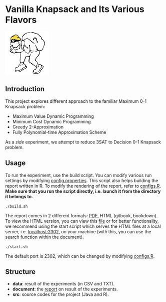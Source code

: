 # Vanilla Knapsack and Its Various Flavors

<img src="./images/knapsack.png" alt = "The Robber Knows You" width = "140px"/>

## Introduction ##
This project explores different approach to the familiar Maximum 0-1 Knapsack problem:
* Maximum Value Dynamic Programming 
* Minimum Cost Dynamic Programming
* Greedy 2-Approximation 
* Fully Polynomial-time Approximation Scheme

As a _side_ experiment, we attempt to reduce 3SAT to Decision 0-1 Knapsack problem.

## Usage
To run the experiment, use the build script. You can modify various run settings by modifying [config.properties](config.properties). This script also helps building the report written in R. To modify the rendering of the report, refer to [configs.R](src/report/configs.R). **Make sure that you run the script directly, i.e. launch it from the directory it belongs to.**

```
./build.sh
```

The report comes in 2 different formats: [PDF](document/report.pdf), HTML (gitbook, bookdown). To view the HTML version, you can view this [file](document/index.html) or for better functionality, we recommend using the start script which serves the HTML files at a local server, i.e. [localhost:2302](localhost:2302), on your machine (with this, you can use the search function within the document).

```
./start.sh
```

The default port is 2302, which can be changed by modifying [configs.R](src/report/configs.R).

## Structure
* **data**: result of the experiments (in CSV and TXT).
* **document**: the [report](document/report.pdf) on result of the experiments.
* **src**: source codes for the project (Java and R).
